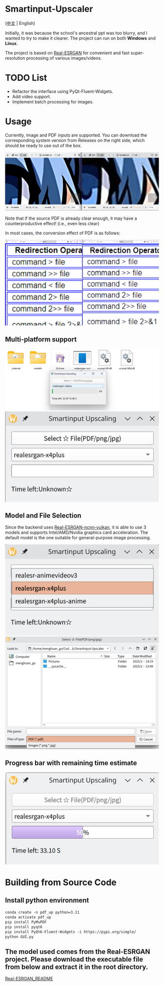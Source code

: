 # Smartinput-Upscaler
([中文](README.md) | English)

Initially, it was because the school's ancestral ppt was too blurry, and I wanted to try to make it clearer. The project can run on both <b>Windows</b> and <b>Linux</b>.

The project is based on [Real-ESRGAN](https://github.com/xinntao/Real-ESRGAN) for convenient and fast super-resolution processing of various images/videos.

# TODO List

-   Refactor the interface using PyQt-Fluent-Widgets.
-   Add video support.
-   Implement batch processing for images.

# Usage
Currently, image and PDF inputs are supported. You can download the corresponding system version from Releases on the right side, which should be ready to use out of the box.

![pic](Pictures/Pic_compare.png)

Note that if the source PDF is already clear enough, it may have a counterproductive effect! (i.e., even less clear)

In most cases, the conversion effect of PDF is as follows:

![pdf](Pictures/PDF_compare.png)

## Multi-platform support

![win](Pictures/Windows_start.png)
![Linux](Pictures/Linux_start.png)

## Model and File Selection

Since the backend uses [Real-ESRGAN-ncnn-vulkan](https://github.com/xinntao/Real-ESRGAN-ncnn-vulkan), it is able to use 3 models and supports Intel/AMD/Nvidia graphics card acceleration. The default model is the one suitable for general-purpose image processing.

![model](Pictures/Model_choose.png)
![Select](Pictures/File_choose.png)

## Progress bar with remaining time estimate

![progress](Pictures/Progress_time.png)

# Building from Source Code

## Install python environment
    conda create -n pdf_up python=3.11
    conda activate pdf_up
    pip install PyMuPDF
    pip install pyqt6
    pip install PyQt6-Fluent-Widgets -i https://pypi.org/simple/
    python GUI.py

## The model used comes from the Real-ESRGAN project. Please download the executable file from below and extract it in the root directory.
[Real-ESRGAN_README](https://github.com/xinntao/Real-ESRGAN/blob/master/README.md#portable-executable-files-ncnn)
